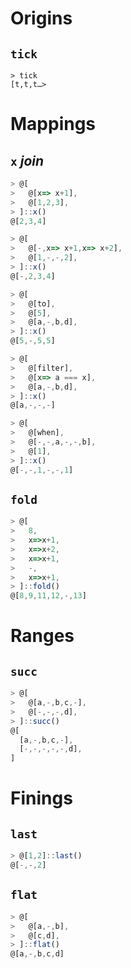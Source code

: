 # Origins
## `tick`
```
> tick
[t,t,t…>
```


# Mappings
## `x` *join*
```js
> @[
>   @[x=> x+1],
>   @[1,2,3],
> ]::x()
@[2,3,4]

> @[
>   @[-,x=> x+1,x=> x+2],
>   @[1,-,-,2],
> ]::x()
@[-,2,3,4]

> @[
>   @[to],
>   @[5],
>   @[a,-,b,d],
> ]::x()
@[5,-,5,5]

> @[
>   @[filter],
>   @[x=> a === x],
>   @[a,-,b,d],
> ]::x()
@[a,-,-,-]

> @[
>   @[when],
>   @[-,-,a,-,-,b],
>   @[1],
> ]::x()
@[-,-,1,-,-,1]
```

## `fold`
```js
> @[
>   8,
>   x=>x+1,
>   x=>x+2,
>   x=>x+1,
>   -,
>   x=>x+1,
> ]::fold()
@[8,9,11,12,-,13]
```

# Ranges
## `succ`
```js
> @[
>   @[a,-,b,c,-],
>   @[-,-,-,d],
> ]::succ()
@[
  [a,-,b,c,-],
  [-,-,-,-,-,d],
]
```


# Finings
## `last`
```js
> @[1,2]::last()
@[-,-,2]
```

## `flat`
```js
> @[
>   @[a,-,b],
>   @[c,d],
> ]::flat()
@[a,-,b,c,d]
```
